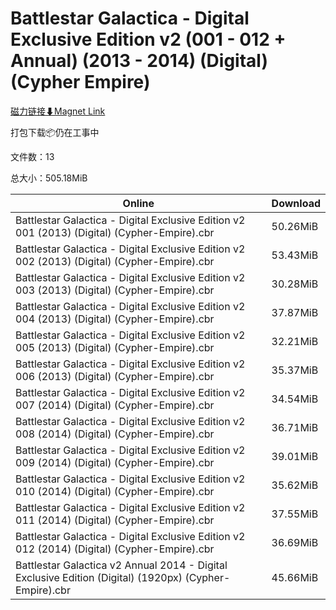 # Battlestar Galactica - Digital Exclusive Edition v2 (001 - 012 + Annual) (2013 - 2014) (Digital) (Cypher Empire)

[磁力链接⬇Magnet Link](magnet:?xt=urn:btih:904d2b4bc6cf3da6600c06fd7170e9d92b92930f&dn=Battlestar%20Galactica%20-%20Digital%20Exclusive%20Edition%20v2%20%28001%20-%20012%20%2B%20Annual%29%20%282013%20-%202014%29%20%28Digital%29%20%28Cypher%20Empire%29)

打包下载📦仍在工事中

文件数：13

总大小：505.18MiB

Online | Download
--- | ---
Battlestar Galactica - Digital Exclusive Edition v2 001 (2013) (Digital) (Cypher-Empire).cbr | 50.26MiB
Battlestar Galactica - Digital Exclusive Edition v2 002 (2013) (Digital) (Cypher-Empire).cbr | 53.43MiB
Battlestar Galactica - Digital Exclusive Edition v2 003 (2013) (Digital) (Cypher-Empire).cbr | 30.28MiB
Battlestar Galactica - Digital Exclusive Edition v2 004 (2013) (Digital) (Cypher-Empire).cbr | 37.87MiB
Battlestar Galactica - Digital Exclusive Edition v2 005 (2013) (Digital) (Cypher-Empire).cbr | 32.21MiB
Battlestar Galactica - Digital Exclusive Edition v2 006 (2013) (Digital) (Cypher-Empire).cbr | 35.37MiB
Battlestar Galactica - Digital Exclusive Edition v2 007 (2014) (Digital) (Cypher-Empire).cbr | 34.54MiB
Battlestar Galactica - Digital Exclusive Edition v2 008 (2014) (Digital) (Cypher-Empire).cbr | 36.71MiB
Battlestar Galactica - Digital Exclusive Edition v2 009 (2014) (Digital) (Cypher-Empire).cbr | 39.01MiB
Battlestar Galactica - Digital Exclusive Edition v2 010 (2014) (Digital) (Cypher-Empire).cbr | 35.62MiB
Battlestar Galactica - Digital Exclusive Edition v2 011 (2014) (Digital) (Cypher-Empire).cbr | 37.55MiB
Battlestar Galactica - Digital Exclusive Edition v2 012 (2014) (Digital) (Cypher-Empire).cbr | 36.69MiB
Battlestar Galactica v2 Annual 2014 - Digital Exclusive Edition (Digital) (1920px) (Cypher-Empire).cbr | 45.66MiB